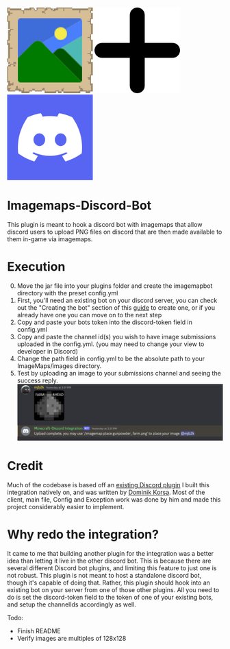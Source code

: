 <p float="left">
<img src="img/img.png" width=200 height=200/> 
<img src="img/plus.png" width=200 height=200/>
<img src="img/discord.png" width=200 height=200/> 
</p>

# Imagemaps-Discord-Bot
This plugin is meant to hook a discord bot with
imagemaps that allow discord users to upload PNG files on discord that are then
made available to them in-game via imagemaps.

# Execution
0. Move the jar file into your plugins folder and create the imagemapbot directory with the preset config.yml
1. First, you'll need an existing bot on your discord server,
   you can check out the "Creating the bot" section of this [guide](https://github.com/dominik-korsa/discord-integration/wiki/Configuring-a-Discord-bot) to create one,
   or if you already have one you can move on to the next step
2. Copy and paste your bots token into the discord-token field in config.yml
3. Copy and paste the channel id(s) you wish to have image submissions uploaded in the config.yml.
   (you may need to change your view to developer in Discord)
4. Change the path field in config.yml to be the absolute path to your ImageMaps/images directory.
5. Test by uploading an image to your submissions channel and seeing the success reply.
   ![succes.png](img/success.png)

# Credit
Much of the codebase is based off an [existing Discord plugin](https://github.com/mjb2k/discord-integration) I built this integration
natively on, and was written by
[Dominik Korsa](https://github.com/dominik-korsa). Most of the client, main file, Config and
Exception work was done by him and made this project considerably easier to implement.

# Why redo the integration?
It came to me that building another plugin for the integration was a better idea
than letting it live in the other discord bot. This is because there are several different
Discord bot plugins, and limiting this feature to just one is not robust. This plugin is
not meant to host a standalone discord bot, though it's capable of doing that. Rather, this plugin
should hook into an existing bot on your server from one of those other plugins. All you need to do
is set the discord-token field to the token of one of your existing bots, and setup the channelIds accordingly as well.


Todo:
* Finish README
* Verify images are multiples of 128x128